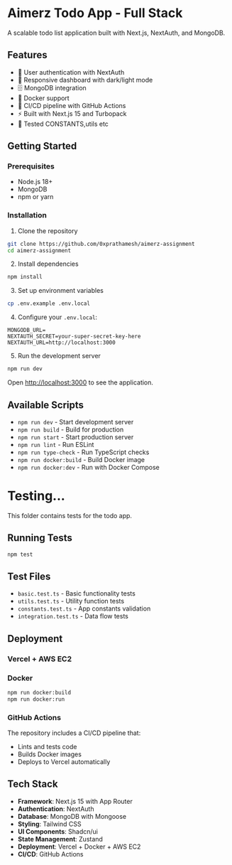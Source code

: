 # Aimerz Todo App - Full Stack

A scalable todo list application built with Next.js, NextAuth, and MongoDB.

## Features

- 🔐 User authentication with NextAuth
- 📱 Responsive dashboard with dark/light mode
- 🗄️ MongoDB integration
- 🐳 Docker support
- 🚀 CI/CD pipeline with GitHub Actions
- ⚡ Built with Next.js 15 and Turbopack
- 🧪 Tested CONSTANTS,utils etc

## Getting Started

### Prerequisites

- Node.js 18+
- MongoDB 
- npm or yarn

### Installation

1. Clone the repository
```bash
git clone https://github.com/0xprathamesh/aimerz-assignment
cd aimerz-assignment
```

2. Install dependencies
```bash
npm install
```

3. Set up environment variables
```bash
cp .env.example .env.local
```

4. Configure your `.env.local`:
```env
MONGODB_URL=
NEXTAUTH_SECRET=your-super-secret-key-here
NEXTAUTH_URL=http://localhost:3000
```

5. Run the development server
```bash
npm run dev
```

Open [http://localhost:3000](http://localhost:3000) to see the application.

## Available Scripts

- `npm run dev` - Start development server
- `npm run build` - Build for production
- `npm run start` - Start production server
- `npm run lint` - Run ESLint
- `npm run type-check` - Run TypeScript checks
- `npm run docker:build` - Build Docker image
- `npm run docker:dev` - Run with Docker Compose

# Testing...
This folder contains tests for the todo app.
## Running Tests

```bash
npm test
```

## Test Files

- `basic.test.ts` - Basic functionality tests
- `utils.test.ts` - Utility function tests  
- `constants.test.ts` - App constants validation
- `integration.test.ts` - Data flow tests

## Deployment

### Vercel + AWS EC2


### Docker

```bash
npm run docker:build
npm run docker:run
```

### GitHub Actions

The repository includes a CI/CD pipeline that:
- Lints and tests code
- Builds Docker images
- Deploys to Vercel automatically
  

## Tech Stack

- **Framework**: Next.js 15 with App Router
- **Authentication**: NextAuth
- **Database**: MongoDB with Mongoose
- **Styling**: Tailwind CSS
- **UI Components**: Shadcn/ui
- **State Management**: Zustand
- **Deployment**: Vercel + Docker + AWS EC2
- **CI/CD**: GitHub Actions

